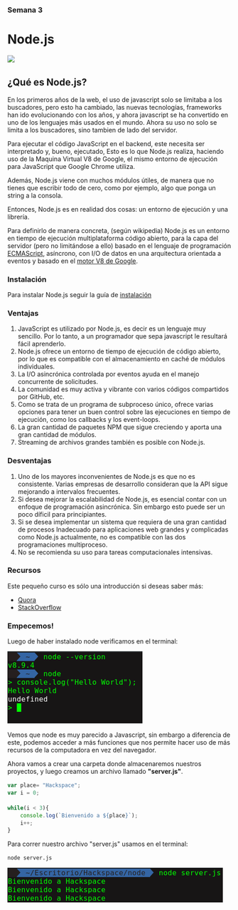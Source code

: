 <h3> Semana 3 </h3>
<h1> Node.js </h1>

<p align-text="center">
<img src="https://upload.wikimedia.org/wikipedia/commons/thumb/d/d9/Node.js_logo.svg/1200px-Node.js_logo.svg.png">
</p>

<h2>¿Qué es Node.js?</h2>

En los primeros años de la web, el uso de javascript solo se limitaba a los buscadores, pero esto ha cambiado, las nuevas tecnologías, frameworks han ido evolucionando con los años, y ahora javascript se ha convertido en uno de los lenguajes más usados en el mundo. Ahora su uso no solo se limita a los buscadores, sino tambien de lado del servidor.

Para ejecutar el código JavaScript en el backend, este necesita ser interpretado y, bueno, ejecutado, Esto es lo que Node.js realiza, haciendo uso de la Maquina Virtual V8 de Google, el mismo entorno de ejecución para JavaScript que Google Chrome utiliza.

Además, Node.js viene con muchos módulos útiles, de manera que no tienes que escribir todo de cero, como por ejemplo, algo que ponga un string a la consola.

Entonces, Node.js es en realidad dos cosas: un entorno de ejecución y una librería.

Para definirlo de manera concreta, (según wikipedia) Node.js es un entorno en tiempo de ejecución multiplataforma código abierto, para la capa del servidor (pero no limitándose a ello) basado en el lenguaje de programación [ECMAScript](https://nodejs.org/es/download/package-manager/), asíncrono, con I/O de datos en una arquitectura orientada a eventos y basado en el [motor V8 de Google](https://es.wikipedia.org/wiki/V8_(motor_JavaScript)).

<h3>Instalación</h3>

Para instalar Node.js seguir la guía de [instalación](https://nodejs.org/es/download/package-manager/)

<h3>Ventajas</h3>

1. JavaScript es utilizado por Node.js, es decir es un lenguaje muy sencillo. Por lo tanto, a un programador que sepa javascript le resultará fácil aprenderlo.
2. Node.js ofrece un entorno de tiempo de ejecución de código abierto, por lo que es compatible con el almacenamiento en caché de módulos individuales.
3. La I/O asincrónica controlada por eventos ayuda en el manejo concurrente de solicitudes.
4. La comunidad es muy activa y vibrante con varios códigos compartidos por GitHub, etc.
5. Como se trata de un programa de subproceso único, ofrece varias opciones para tener un buen control sobre las ejecuciones en tiempo de ejecución, como los callbacks y los event-loops.
6. La gran cantidad de paquetes NPM que sigue creciendo y aporta una gran cantidad de módulos.
7. Streaming de archivos grandes también es posible con Node.js.

<h3>Desventajas</h3>

1. Uno de los mayores inconvenientes de Node.js es que no es consistente. Varias empresas de desarrollo consideran que la API sigue mejorando a intervalos frecuentes.
2. Si desea mejorar la escalabilidad de Node.js, es esencial contar con un enfoque de programación asincrónica. Sin embargo esto puede ser un poco díficil para principiantes.
3. Si se desea implementar un sistema que requiera de una gran cantidad de procesos Inadecuado para aplicaciones web grandes y complicadas como Node.js actualmente, no es compatible con las dos programaciones multiproceso.
5. No se recomienda su uso para tareas computacionales intensivas.

<h3>Recursos</h3>

Este pequeño curso es sólo una introducción si deseas saber más:

* [Quora](https://www.quora.com/What-are-the-best-resources-for-learning-Node-js?)
* [StackOverflow](https://stackoverflow.com/questions/2353818/how-do-i-get-started-with-node-js/5511507#5511507)

<h3>Empecemos!</h3>

Luego de haber instalado node verificamos en el terminal:

<p align-text="center">
<img src="img/node1.png">
</p>

Vemos que node es muy parecido a Javascript, sin embargo a diferencia de este, podemos acceder a más funciones que nos permite hacer uso de más recursos de la computadora en vez del navegador.

Ahora vamos a crear una carpeta donde almacenaremos nuestros proyectos, y luego creamos un archivo llamado __"server.js"__.

```javascript
var place= "Hackspace";
var i = 0;

while(i < 3){
    console.log(`Bienvenido a ${place}`);
    i++;
}
```

Para correr nuestro archivo "server.js" usamos en el terminal:

```bash
node server.js
```

<p align-text="center">
<img src="img/node2.png">
</p>

